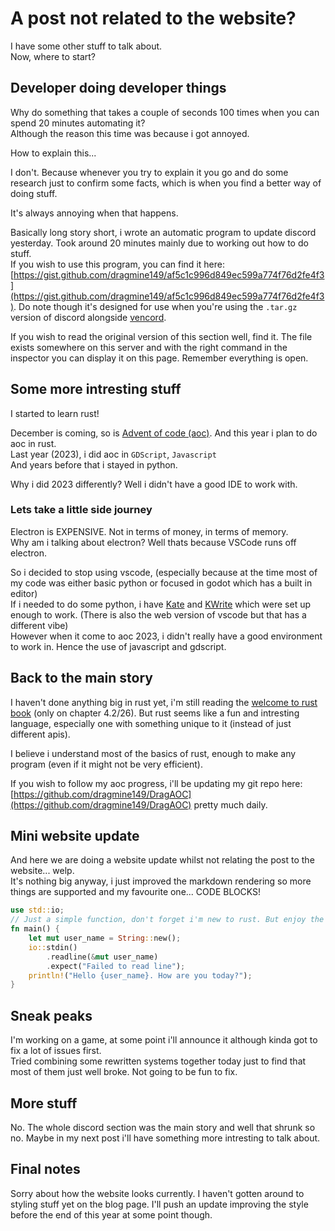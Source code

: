# A post not related to the website?
I have some other stuff to talk about.<br>
Now, where to start?

## Developer doing developer things
Why do something that takes a couple of seconds 100 times when you can spend 20 minutes automating it? <br>
Although the reason this time was because i got annoyed.

How to explain this...

I don't. Because whenever you try to explain it you go and do some research just to confirm some facts, which is when you find a better way of doing stuff.

It's always annoying when that happens.

Basically long story short, i wrote an automatic program to update discord yesterday. Took around 20 minutes mainly due to working out how to do stuff. <br>
If you wish to use this program, you can find it here: [https://gist.github.com/dragmine149/af5c1c996d849ec599a774f76d2fe4f3](https://gist.github.com/dragmine149/af5c1c996d849ec599a774f76d2fe4f3).
Do note though it's designed for use when you're using the `.tar.gz` version of discord alongside [vencord](https://vencord.dev).

If you wish to read the original version of this section well, find it. The file exists somewhere on this server and with the right command in the inspector you can display it on this page. Remember everything is open.

## Some more intresting stuff
I started to learn rust!

December is coming, so is [Advent of code (aoc)](https://adventofcode.com). And this year i plan to do aoc in rust. <br>
Last year (2023), i did aoc in `GDScript`, `Javascript` <br>
And years before that i stayed in python. <br>

Why i did 2023 differently? Well i didn't have a good IDE to work with.

### Lets take a little side journey
Electron is EXPENSIVE. Not in terms of money, in terms of memory. <br>
Why am i talking about electron? Well thats because VSCode runs off electron. <br>

So i decided to stop using vscode, (especially because at the time most of my code was either basic python or focused in godot which has a built in editor)<br>
If i needed to do some python, i have [Kate](https://kate-editor.org/) and [KWrite](https://apps.kde.org/kwrite/) which were set up enough to work. (There is also the web version of vscode but that has a different vibe)<br>
However when it come to aoc 2023, i didn't really have a good environment to work in. Hence the use of javascript and gdscript.

## Back to the main story
I haven't done anything big in rust yet, i'm still reading the [welcome to rust book](https://rust-book.cs.brown.edu/) (only on chapter 4.2/26). But rust seems like a fun and intresting language,
especially one with something unique to it (instead of just different apis).

I believe i understand most of the basics of rust, enough to make any program (even if it might not be very efficient).

If you wish to follow my aoc progress, i'll be updating my git repo here: [https://github.com/dragmine149/DragAOC](https://github.com/dragmine149/DragAOC) pretty much daily.


## Mini website update
And here we are doing a website update whilst not relating the post to the website... welp. <br>
It's nothing big anyway, i just improved the markdown rendering so more things are supported and my favourite one... CODE BLOCKS!
```rust
use std::io;
// Just a simple function, don't forget i'm new to rust. But enjoy the code block!
fn main() {
    let mut user_name = String::new();
    io::stdin()
        .readline(&mut user_name)
        .expect("Failed to read line");
    println!("Hello {user_name}. How are you today?");
}
```

## Sneak peaks
I'm working on a game, at some point i'll announce it although kinda got to fix a lot of issues first. <br>
Tried combining some rewritten systems together today just to find that most of them just well broke. Not going to be fun to fix.

## More stuff
No. The whole discord section was the main story and well that shrunk so no.
Maybe in my next post i'll have something more intresting to talk about.

## Final notes
Sorry about how the website looks currently. I haven't gotten around to styling stuff yet on the blog page. I'll push an update improving the style before the end of this year at some point though.
